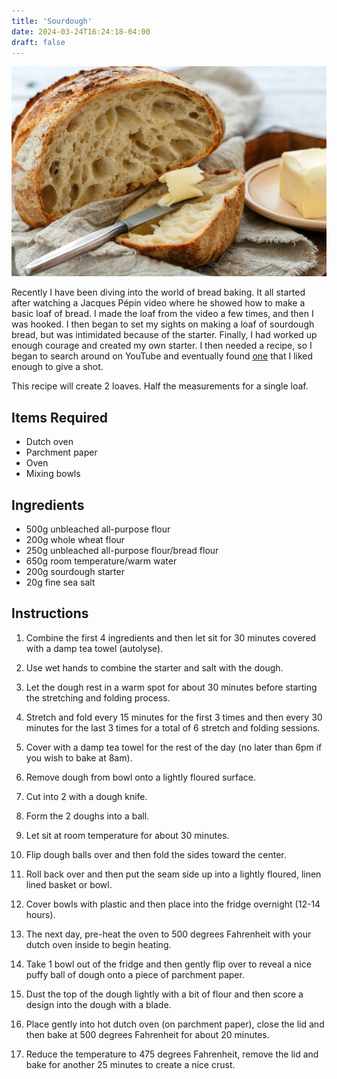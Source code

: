 ```yaml
---
title: 'Sourdough'
date: 2024-03-24T16:24:18-04:00
draft: false
---
```


![sourdough](sourdough.jpg)

Recently I have been diving into the world of bread baking. It all started after watching a 
Jacques Pépin video where he showed how to make a basic loaf of bread. I made the loaf from the video a few times, and then I was hooked. I then began to set my sights on making a loaf of sourdough bread, but was intimidated because of the starter. Finally, I had worked up enough courage and created my own starter. I then needed a recipe, so I began to search around on YouTube and eventually found [one](https://youtu.be/kp3ZYkzbg9Q) that I liked enough to give a shot.

This recipe will create 2 loaves. Half the measurements for a single loaf.

## Items Required

* Dutch oven
* Parchment paper
* Oven
* Mixing bowls

## Ingredients

* 500g unbleached all-purpose flour
* 200g whole wheat flour
* 250g unbleached all-purpose flour/bread flour
* 650g room temperature/warm water
* 200g sourdough starter
* 20g fine sea salt

## Instructions

1. Combine the first 4 ingredients and then let sit for 30 minutes covered with a damp tea towel (autolyse).

2. Use wet hands to combine the starter and salt with the dough.

3. Let the dough rest in a warm spot for about 30 minutes before starting the stretching and folding process.

4. Stretch and fold every 15 minutes for the first 3 times and then every 30 minutes for the last 3 times for a total of 6 stretch and folding sessions.

5. Cover with a damp tea towel for the rest of the day (no later than 6pm if you wish to bake at 8am).

6. Remove dough from bowl onto a lightly floured surface.

7. Cut into 2 with a dough knife.

8. Form the 2 doughs into a ball.

9. Let sit at room temperature for about 30 minutes.

10. Flip dough balls over and then fold the sides toward the center.

11. Roll back over and then put the seam side up into a lightly floured, linen lined basket or bowl.

12. Cover bowls with plastic and then place into the fridge overnight (12-14 hours).

13. The next day, pre-heat the oven to 500 degrees Fahrenheit with your dutch oven inside to begin heating.

14. Take 1 bowl out of the fridge and then gently flip over to reveal a nice puffy ball of dough onto a piece of parchment paper.

15. Dust the top of the dough lightly with a bit of flour and then score a design into the dough with a blade.

16. Place gently into hot dutch oven (on parchment paper), close the lid and then bake at 500 degrees Fahrenheit for about 20 minutes.

17. Reduce the temperature to 475 degrees Fahrenheit, remove the lid and bake for another 25 minutes to create a nice crust.
